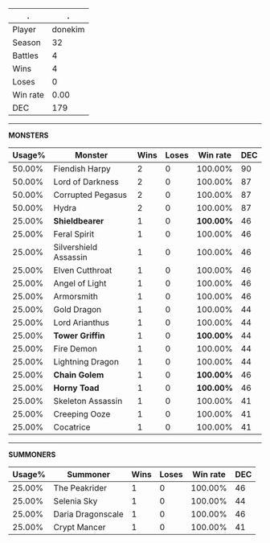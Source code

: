 .|.
|-|-
Player|donekim
Season|32
Battles|4
Wins|4
Loses|0
Win rate|0.00
DEC|179

---
**MONSTERS**

Usage%|Monster|Wins|Loses|Win rate|DEC|
-|-|-|-|-|-|
50.00%|Fiendish Harpy|2|0|100.00%|90|
50.00%|Lord of Darkness|2|0|100.00%|87|
50.00%|Corrupted Pegasus|2|0|100.00%|87|
50.00%|Hydra|2|0|100.00%|87|
25.00%|**Shieldbearer**|1|0|**100.00%**|46|
25.00%|Feral Spirit|1|0|100.00%|46|
25.00%|Silvershield Assassin|1|0|100.00%|46|
25.00%|Elven Cutthroat|1|0|100.00%|46|
25.00%|Angel of Light|1|0|100.00%|46|
25.00%|Armorsmith|1|0|100.00%|46|
25.00%|Gold Dragon|1|0|100.00%|44|
25.00%|Lord Arianthus|1|0|100.00%|44|
25.00%|**Tower Griffin**|1|0|**100.00%**|44|
25.00%|Fire Demon|1|0|100.00%|44|
25.00%|Lightning Dragon|1|0|100.00%|44|
25.00%|**Chain Golem**|1|0|**100.00%**|46|
25.00%|**Horny Toad**|1|0|**100.00%**|46|
25.00%|Skeleton Assassin|1|0|100.00%|41|
25.00%|Creeping Ooze|1|0|100.00%|41|
25.00%|Cocatrice|1|0|100.00%|41|

---
**SUMMONERS**

Usage%|Summoner|Wins|Loses|Win rate|DEC|
-|-|-|-|-|-|
25.00%|The Peakrider|1|0|100.00%|46|
25.00%|Selenia Sky|1|0|100.00%|44|
25.00%|Daria Dragonscale|1|0|100.00%|46|
25.00%|Crypt Mancer|1|0|100.00%|41|
